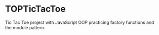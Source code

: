 # TOPTicTacToe
Tic Tac Toe project with JavaScript OOP practicing factory functions and the module pattern.
